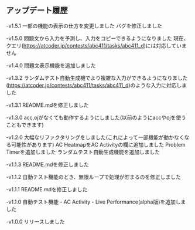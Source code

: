 ## アップデート履歴
-v1.5.1
  一部の機能の表示の仕方を変更しました
  バグを修正しました
  
-v1.5.0
  問題文から入力を予測し、入力をコピーできるようになりました
  現在、クエリ(https://atcoder.jp/contests/abc411/tasks/abc411_d)には対応していません

-v1.4.0
  問題文表示機能を追加しました

-v1.3.2
  ランダムテスト自動生成機でより複雑な入力ができるようになりました
(https://atcoder.jp/contests/abc411/tasks/abc411_d)のような入力に対応しました

-v1.3.1
  README.mdを修正しました

-v1.3.0
  acc,ojがなくても動作するようにしました(以前のようにaccやojを使うこともできます)

-v1.2.0
  大幅なリファクタリングをしました(これによって一部機能が動かなくなる可能性があります)
  AC HeatmapをAC Activityの欄に追加しました
  Problem Timerを追加しました
  ランダムテスト自動生成機能を追加しました

-v1.1.3
  README.mdを修正しました

-v1.1.2
  自動テスト機能のとき、無限ループで処理が貯まるのを修正しました

-v1.1.1
  README.mdを修正しました

-v1.1.0
  自動テスト機能・AC Activity・Live Performance(alpha版)を追加しました

-v1.0.0
  リリースしました